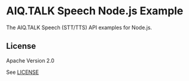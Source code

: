 # AIQ.TALK Speech Node.js Example

The AIQ.TALK Speech (STT/TTS) API examples for Node.js.

## License

Apache Version 2.0

See [LICENSE](LICENSE)
